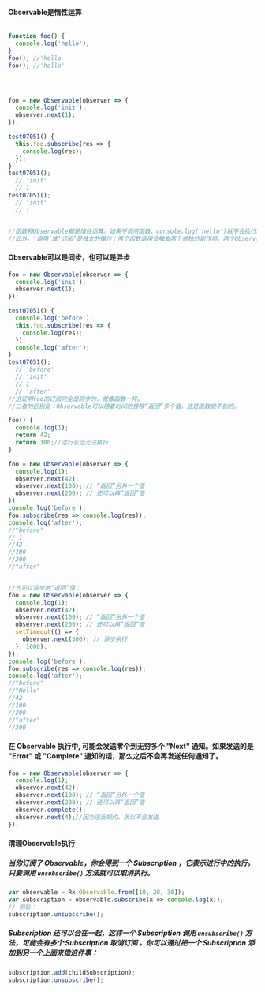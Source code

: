 #### Observable是惰性运算

```typescript

function foo() {
  console.log('hello');
}
foo(); //'hello
foo(); //'hello'




foo = new Observable(observer => {
  console.log('init');
  observer.next(1);
});

test07051() {
  this.foo.subscribe(res => {
    console.log(res);
  });
}
test07051();
  // 'init'
  // 1
test07051();
  // 'init'
  // 1


//函数和Observable都是惰性运算。如果不调用函数，console.log('hello')就不会执行。Observable也是如此，如果不subscribe,console.log('init')也不会执行。
//此外，‘调用’或‘订阅’是独立的操作：两个函数调用会触发两个单独的副作用，两个Observable订阅同样也是触发两个单独的副作用。EventEmitters 共享副作用并且无论是否存在订阅者都会尽早执行，Observables 与之相反，不会共享副作用并且是延迟执行。
```

#### Observable可以是同步，也可以是异步

```typescript
foo = new Observable(observer => {
  console.log('init');
  observer.next(1);
});

test07051() {
  console.log('before');
  this.foo.subscribe(res => {
    console.log(res);
  });
  console.log('after');
}
test07051();
  // 'before'
  // 'init'
  // 1
  // 'after'
//这证明foo的订阅完全是同步的，就像函数一样。
//二者的区别是：Observable可以随着时间的推移“返回”多个值，这是函数做不到的。

foo() {
  console.log(1);
  return 42;
  return 100;//这行永远无法执行
}

foo = new Observable(observer => {
  console.log(1);
  observer.next(42);
  observer.next(100); // “返回”另外一个值
  observer.next(200); // 还可以再“返回”值
});
console.log('before');
foo.subscribe(res => console.log(res));
console.log('after');
//"before"
// 1
//42
//100
//200
//"after"


//也可以异步地“返回”值：
foo = new Observable(observer => {
  console.log(1);
  observer.next(42);
  observer.next(100); // “返回”另外一个值
  observer.next(200); // 还可以再“返回”值
  setTimeout(() => {
    observer.next(300); // 异步执行
  }, 1000);
});
console.log('before');
foo.subscribe(res => console.log(res));
console.log('after');
//"before"
//"Hello"
//42
//100
//200
//"after"
//300
```

#### 在 Observable 执行中, 可能会发送零个到无穷多个 "Next" 通知。如果发送的是 "Error" 或 "Complete" 通知的话，那么之后不会再发送任何通知了。

```typescript
foo = new Observable(observer => {
  console.log(1);
  observer.next(42);
  observer.next(100); // “返回”另外一个值
  observer.next(200); // 还可以再“返回”值
  observer.complete();
  observer.next(4);//因为违反规约，所以不会发送
});
```

#### 清理Observable执行

##### 当你订阅了 Observable，你会得到一个 Subscription ，它表示进行中的执行。只要调用 `unsubscribe()` 方法就可以取消执行。

```typescript
var observable = Rx.Observable.from([10, 20, 30]);
var subscription = observable.subscribe(x => console.log(x));
// 稍后：
subscription.unsubscribe();
```

##### Subscription 还可以合在一起，这样一个 Subscription 调用 `unsubscribe()` 方法，可能会有多个 Subscription 取消订阅 。你可以通过把一个 Subscription 添加到另一个上面来做这件事：

```typescript
subscription.add(childSubscription);
subscription.unsubscribe();
```

